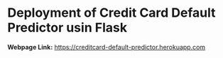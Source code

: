# Deployment of Credit Card Default Predictor usin Flask
**Webpage Link:** https://creditcard-default-predictor.herokuapp.com
